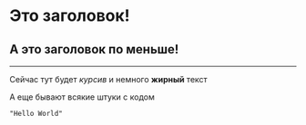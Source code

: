 # Это заголовок!
## А это заголовок по меньше!

----

Сейчас тут будет _курсив_ и немного **жирный** текст

А еще бывают всякие штуки с кодом
```Print
"Hello World"
```
